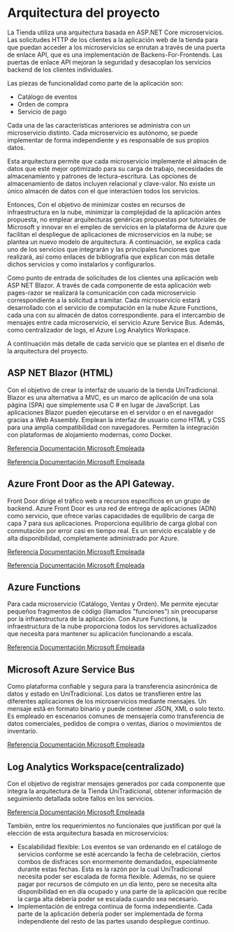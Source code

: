 # Arquitectura del proyecto

La Tienda utiliza una arquitectura basada en ASP.NET Core microservicios. Las solicitudes HTTP de los clientes a la aplicación web de la tienda para que puedan acceder a los microservicios se enrutan a través de una puerta de enlace API, que es una implementación de Backens-For-Frontends. Las puertas de enlace API mejoran la seguridad y desacoplan los servicios backend de los clientes individuales. 

Las piezas de funcionalidad como parte de la aplicación son:

- Catálogo de eventos
- Orden de compra
- Servicio de pago

Cada una de las características anteriores se administra con un microservicio distinto. Cada microservicio es autónomo, se puede implementar de forma independiente y es responsable de sus propios datos.

Esta arquitectura permite que cada microservicio implemente el almacén de datos que esté mejor optimizado para su carga de trabajo, necesidades de almacenamiento y patrones de lectura-escritura. Las opciones de almacenamiento de datos incluyen relacional y clave-valor. No existe un único almacén de datos con el que interactúen todos los servicios.

Entonces, Con el objetivo de minimizar costes en recursos de infraestructura en la nube, minimizar la complejidad de la aplicación antes propuesta, no emplear arquitecturas genéricas propuestas por tutoriales de Microsoft y innovar en el empleo de servicios en la plataforma de Azure que facilitan el despliegue de aplicaciones de microservicios en la nube; se plantea un nuevo modelo de arquitectura. A continuación, se explica cada uno de los servicios que integrarán y las principales funciones que realizará, así como enlaces de bibliografía que explican con más detalle dichos servicios y como instalarlos y configurarlos. 

Como punto de entrada de solicitudes de los clientes una aplicación web ASP NET Blazor. A través de cada componente de esta aplicación web pages-razor se realizará la comunicación con cada microservicio correspondiente a la solicitud a tramitar. Cada microservicio estará desarrollado con el servicio de computación en la nube Azure Functions, cada una con su almacén de datos correspondiente. para el intercambio de mensajes entre cada microservicio, el servicio Azure Service Bus. Además, como centralizador de logs, el Azure Log Analytics Workspace. 

A continuación más detalle de cada servicio que se plantea en el diseño de la arquitectura del proyecto. 

## ASP NET Blazor (HTML) 
Con el objetivo de crear la interfaz de usuario de la tienda UniTradicional. Blazor es una alternativa a MVC, es un marco de aplicación de una sola página (SPA) que simplemente usa C # en lugar de JavaScript. Las aplicaciones Blazor pueden ejecutarse en el servidor o en el navegador gracias a Web Assembly. Emplean la interfaz de usuario como HTML y CSS para una amplia compatibilidad con navegadores. Permiten la integración con plataformas de alojamiento modernas, como Docker.

[Referencia Documentación Microsoft Empleada](https://dotnet.microsoft.com/learn/aspnet/blazor-tutorial/run)

[Referencia Documentación Microsoft Empleada](https://docs.microsoft.com/es-es/aspnet/core/blazor/?view=aspnetcore-3.1)

## Azure Front Door as the API Gateway. 

Front Door dirige el tráfico web a recursos específicos en un grupo de backend. Azure Front Door es una red de entrega de aplicaciones (ADN) como servicio, que ofrece varias capacidades de equilibrio de carga de capa 7 para sus aplicaciones. Proporciona equilibrio de carga global con conmutación por error casi en tiempo real. Es un servicio escalable y de alta disponibilidad, completamente administrado por Azure.

[Referencia Documentación Microsoft Empleada](https://docs.microsoft.com/en-us/azure/frontdoor/front-door-faq#how-do-i-lock-down-the-access-to-my-backend-to-only-azure-front-door)

[Referencia Documentación Microsoft Empleada](https://docs.microsoft.com/en-us/azure/frontdoor/quickstart-create-front-door-cli)

## Azure Functions

Para cada microservicio (Catálogo, Ventas y Orden). Me permite ejecutar pequeños fragmentos de código (llamados "funciones") sin preocuparse por la infraestructura de la aplicación. Con Azure Functions, la infraestructura de la nube proporciona todos los servidores actualizados que necesita para mantener su aplicación funcionando a escala.

[Referencia Documentación Microsoft Empleada](https://docs.microsoft.com/es-es/azure/azure-functions/functions-overview)

## Microsoft Azure Service Bus 

Como plataforma confiable y segura para la transferencia asincrónica de datos y estado en UniTradicional. Los datos se transfieren entre las diferentes aplicaciones de los microservicios mediante mensajes. Un mensaje está en formato binario y puede contener JSON, XML o solo texto. Es empleado en escenarios comunes de mensajería como transferencia de datos comerciales, pedidos de compra o ventas, diarios o movimientos de inventario.

[Referencia Documentación Microsoft Empleada](https://docs.microsoft.com/es-es/azure/service-bus-messaging/service-bus-messaging-overview)

## Log Analytics Workspace(centralizado)

Con el objetivo de registrar mensajes generados por cada componente que integra la arquitectura de la Tienda UniTradicional, obtener información de seguimiento detallada sobre fallos en los servicios.

[Referencia Documentación Microsoft Empleada](https://docs.microsoft.com/en-us/azure/azure-monitor/learn/quick-create-workspace)


También, entre los requerimientos no funcionales que justifican por qué la elección de esta arquitectura basada en microservicios:

- Escalabilidad flexible: Los eventos se van ordenando en el catálogo de servicios conforme se esté acercando la fecha de celebración, ciertos combos de disfraces son enormemente demandados, especialmente durante estas fechas. Esta es la razón por la cual UniTradicional necesita poder ser escalada de forma flexible. Además, no se quiere pagar por recursos de cómputo en un día lento, pero se necesita alta disponibilidad en en día ocupado y una parte de la aplicación que recibe la carga alta debería poder se escalada cuando sea necesario.
- Implementación de entrega continua de forma independiente. Cada parte de la aplicación debería poder ser implementada de forma independiente del resto de las partes usando despliegue continuo. 


